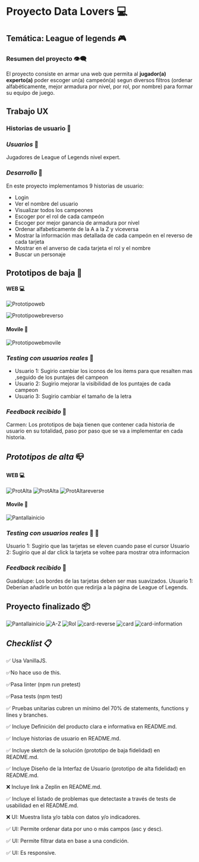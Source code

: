 # Proyecto Data Lovers 💻

## Temática: League of legends 🎮

### Resumen del proyecto 👁‍🗨

El proyecto consiste en armar una web que permita al **jugador(a) experto(a)** poder escoger un(a) campeón(a) segun diversos filtros (ordenar alfabéticamente, mejor armadura por nivel, por rol, por nombre) para formar su equipo de juego.

## Trabajo UX

### **Historias de usuario** 📝

### _Usuarios_ 🎯

Jugadores de League of Legends nivel expert.

### _Desarrollo_ 🔨

En este proyecto implementamos 9 historias de usuario:

- Login
- Ver el nombre del usuario
- Visualizar todos los campeones
- Escoger por el rol de cada campeón
- Escoger por mejor ganancia de armadura por nivel
- Ordenar alfabeticamente de la A a la Z y viceversa
- Mostrar la información mas detallada de cada campeón en el reverso de cada tarjeta
- Mostrar en el anverso de cada tarjeta el rol y el nombre
- Buscar un personaje

## Prototipos de baja 📸

#### WEB 💻

![Prototipoweb](ImagesREADME/Protbaja2.jpg)

![Prototipowebreverso](ImagesREADME/Protbaja3.jpg)

#### Movile 📱

![Prototipowebmovile](ImagesREADME/Protbaja1.jpg)

### _Testing con usuarios reales_ 👩

- Usuario 1: Sugirio cambiar los iconos de los items para que resalten mas ,seguido de los puntajes del campeon
- Usuario 2: Sugirio mejorar la visibilidad de los puntajes de cada campeon
- Usuario 3: Sugirio cambiar el tamaño de la letra

### _Feedback recibido_ 💪

Carmen: Los prototipos de baja tienen que contener cada historia de usuario en su totalidad, paso por paso que se va a implementar en cada historia.

## _Prototipos de alta_ 📪

#### WEB 💻

![ProtAlta](ImagesREADME/login.png)
![ProtAlta](ImagesREADME/Protweb.png)
![ProtAltareverse](ImagesREADME/protwebreverse.png)

#### Movile 📱

![Pantallainicio](ImagesREADME/protmovile.png)

### _Testing con usuarios reales_ 👩 🧑

Usuario 1: Sugirio que las tarjetas se eleven cuando pase el cursor
Usuario 2: Sugirio que al dar click la tarjeta se voltee para mostrar otra informacion

### _Feedback recibido_ 💪

Guadalupe: Los bordes de las tarjetas deben ser mas suavizados.
Usuario 1: Deberian añadirle un botón que redirija a la página de League of Legends.

## Proyecto finalizado 📦

![Pantallainicio](ImagesREADME/1.png)
![A-Z](ImagesREADME/2.png)
![Rol](ImagesREADME/3.png)
![card-reverse](ImagesREADME/4.png)
![card](ImagesREADME/5.png)
![card-information](ImagesREADME/6.png)

## _Checklist_ 📋

✅ Usa VanillaJS.

✅No hace uso de this.

✅Pasa linter (npm run pretest)

✅Pasa tests (npm test)

✅ Pruebas unitarias cubren un mínimo del 70% de statements, functions y lines y branches.

✅ Incluye Definición del producto clara e informativa en README.md.

✅ Incluye historias de usuario en README.md.

✅ Incluye sketch de la solución (prototipo de baja fidelidad) en README.md.

✅ Incluye Diseño de la Interfaz de Usuario (prototipo de alta fidelidad) en README.md.

❌ Incluye link a Zeplin en README.md.

✅ Incluye el listado de problemas que detectaste a través de tests de usabilidad en el README.md.

❌ UI: Muestra lista y/o tabla con datos y/o indicadores.

✅ UI: Permite ordenar data por uno o más campos (asc y desc).

✅ UI: Permite filtrar data en base a una condición.

✅ UI: Es responsive.
